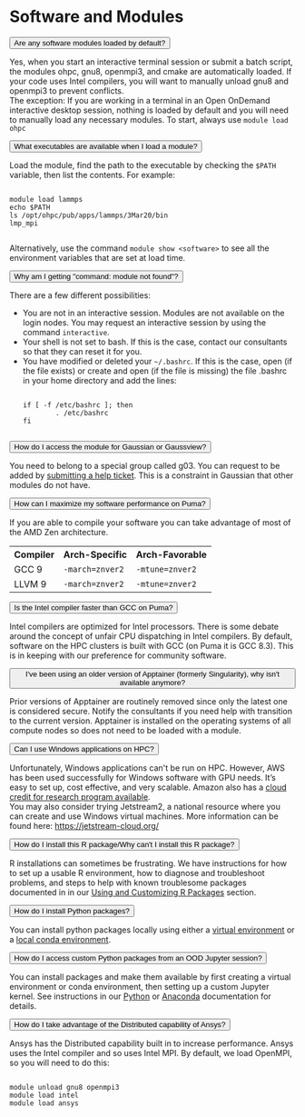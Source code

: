 # Software and Modules

<link rel="stylesheet" href="../../../assets/stylesheets/animated_dropdown.css">
<link rel="stylesheet" href="../../../assets/stylesheets/spacing.css">

<html>
    
    
<!-- Are any software modules loaded by default? -->   
<button class="collapsible">Are any software modules loaded by default?</button>
<div class="content">
  <p>
      Yes, when you start an interactive terminal session or submit a batch script, the modules ohpc, gnu8, openmpi3, and cmake are automatically loaded. If your code uses Intel compilers, you will want to manually unload gnu8 and openmpi3 to prevent conflicts.
      <br>
      The exception: If you are working in a terminal in an Open OnDemand interactive desktop session, nothing is loaded by default and you will need to manually load any necessary modules. To start, always use <code>module load ohpc</code>
  </p>
</div>

<!-- What executables are available when I load a module? -->   
<button class="collapsible">What executables are available when I load a module?</button>
<div class="content">
  <p>
      Load the module, find the path to the executable by checking the <code>$PATH</code> variable, then list the contents.  For example:
      <pre><code>
module load lammps
echo $PATH
ls /opt/ohpc/pub/apps/lammps/3Mar20/bin
lmp_mpi
      </code></pre>
      Alternatively, use the command <code>module show &#60;software&#62;</code> to see all the environment variables that are set at load time. 
  </p>
</div>

<!-- Why am I getting "command: module not found"? -->   
<button class="collapsible">Why am I getting "command: module not found"? </button>
<div class="content">
  <p>
      There are a few different possibilities:
      <ul>
          <li>You are not in an interactive session. Modules are not available on the login nodes. You may request an interactive session by using the command <code>interactive</code>. </li>
          <li>Your shell is not set to bash. If this is the case, contact our consultants so that they can reset it for you.</li>
          <li>You have modified or deleted your <code>~/.bashrc</code>. If this is the case, open (if the file exists) or create and open (if the file is missing) the file .bashrc in your home directory and add the lines:</li>
          <pre><code>
if [ -f /etc/bashrc ]; then
        . /etc/bashrc
fi
          </code></pre>
      </ul>
  </p>
</div>

<!--How do I access Gaussian or Gaussview? -->   
<button class="collapsible">How do I access the module for Gaussian or Gaussview?</button>
<div class="content">
  <p>
    You need to belong to a special group called g03.  You can request to be added by <a href="../../consulting_services/">submitting a help ticket</a>. This is a constraint in Gaussian that other modules do not have.
  </p>
</div>

<!-- How can I maximize my software performance on Puma? -->   
<button class="collapsible">How can I maximize my software performance on Puma?</button>
<div class="content">
  <p>
      If you are able to compile your software you can take advantage of most of the AMD Zen architecture.
  </p>
  <table>
      <tr>
          <th>Compiler</th>
          <th>Arch-Specific</th>
          <th>Arch-Favorable</th>
      </tr>
      <tr>
          <td>GCC 9</td>
          <td><code>-march=znver2</code></td>
          <td><code>-mtune=znver2</code></td>
      </tr>
      <tr>
          <td>LLVM 9</td>
          <td><code>-march=znver2</code></td>
          <td><code>-mtune=znver2</code></td>
      </tr>
  </table>
</div>

<!-- Is the Intel compiler faster than GCC on Puma? -->   
<button class="collapsible">Is the Intel compiler faster than GCC on Puma?</button>
<div class="content">
  <p>
    Intel compilers are optimized for Intel processors. There is some debate around the concept of unfair CPU dispatching in Intel compilers. By default, software on the HPC clusters is built with GCC (on Puma it is GCC 8.3).  This is in keeping with our preference for community software.
  </p>
</div>

<!-- I've been using an older version of Singularity, why isn't available anymore? -->   
<button class="collapsible">I've been using an older version of Apptainer (formerly Singularity), why isn't available anymore?</button>
<div class="content">
  <p>
    Prior versions of Apptainer are routinely removed since only the latest one is considered secure. Notify the consultants if you need help with transition to the current version. Apptainer is installed on the operating systems of all compute nodes so does not need to be loaded with a module. 
  </p>
</div>

<!-- Can I use Windows applications on HPC? -->   
<button class="collapsible">Can I use Windows applications on HPC?</button>
<div class="content">
  <p>
    Unfortunately, Windows applications can't be run on HPC. However, AWS has been used successfully for Windows software with GPU needs. It’s easy to set up, cost effective, and very scalable. Amazon also has a <a href="https://aws.amazon.com/government-education/research-and-technical-computing/cloud-credit-for-research/">cloud credit for research program available</a>.
    <br>
    You may also consider trying Jetstream2, a national resource where you can create and use Windows virtual machines. More information can be found here: <a href="https://jetstream-cloud.org/">https://jetstream-cloud.org/</a>
  </p>
</div>


<!-- How do I install this R package/Why can't I install this R package? -->   
<button class="collapsible">How do I install this R package/Why can't I install this R package?</button>
<div class="content">
  <p>
      R installations can sometimes be frustrating. We have instructions for how to set up a usable R environment, how to diagnose and troubleshoot problems, and steps to help with known troublesome packages documented in in our <a href="../../../software/popular_software/R/">Using and Customizing R Packages</a> section. 
  </p>
</div>

<!-- How do I install Python packages? -->   
<button class="collapsible">How do I install Python packages?</button>
<div class="content">
  <p>
     You can install python packages locally using either a <a href="../../../software/popular_software/python_and_anaconda/python/#installing-python-packages-using-a-virtual-environment">virtual environment</a> or a <a href="../../../software/popular_software/python_and_anaconda/anaconda/#creating-a-conda-environment">local conda environment</a>. 
  </p>
</div>


<!-- How do I access custom Python packages from an OOD Jupyter session? -->   
<button class="collapsible">How do I access custom Python packages from an OOD Jupyter session?</button>
<div class="content">
  <p>
  You can install packages and make them available by first creating a virtual environment or conda environment, then setting up a custom Jupyter kernel. See instructions in our <a href="../../../software/popular_software/python_and_anaconda/python/">Python</a> or <a href="../../../software/popular_software/python_and_anaconda/anaconda/">Anaconda</a> documentation for details. 
  </p>
</div>



<!-- How do I take advantage of the Distributed capability of Ansys? -->   
<button class="collapsible">How do I take advantage of the Distributed capability of Ansys?</button>
<div class="content">
  <p>
    Ansys has the Distributed capability built in to increase performance. Ansys uses the Intel compiler and so uses Intel MPI.  By default, we load OpenMPI, so you will need to do this: 
    <pre><code>
module unload gnu8 openmpi3
module load intel
module load ansys
    </code></pre>
  </p>
</div>


    
    
<div class="vertical-space"></div>
<script src="../../../assets/javascripts/animated_dropdown.js"></script>
</html>